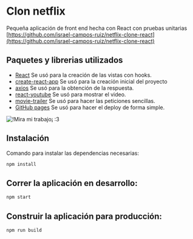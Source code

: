 # Clon netflix
Pequeña aplicación de front end hecha con React con pruebas unitarias <br>
[https://github.com/israel-campos-ruiz/netflix-clone-react](https://github.com/israel-campos-ruiz/netflix-clone-react)


## Paquetes y librerias utilizados 
- [React](https://es.reactjs.org/) Se usó para la creación de las vistas con hooks.
- [create-react-app](https://es.reactjs.org/docs/create-a-new-react-app.html) Se usó para la creación inicial del proyecto
- [axios](https://www.npmjs.com/package/axios) Se usó para la obtención de la respuesta.
- [react-youtube](https://www.npmjs.com/package/react-youtube) Se usó para mostrar el video. 
- [movie-trailer](https://www.npmjs.com/package/movie-trailer) Se usó para hacer las peticiones sencillas. 
- [GitHub pages](https://www.npmjs.com/package/gh-pages) Se usó para hacer el deploy de forma simple.


![!Mira mi trabajo¡ :3](https://res.cloudinary.com/israreactivo/image/upload/v1606278209/netflix_yjxsmf.png)
## Instalación 
Comando para instalar las dependencias necesarias:
```javascript
npm install
```

## Correr la aplicación en desarrollo:
```javascript
npm start
```


## Construir la aplicación para producción:
```javascript
npm run build
```
